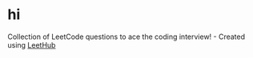 # hi
Collection of LeetCode questions to ace the coding interview! - Created using [LeetHub](https://github.com/QasimWani/LeetHub)
